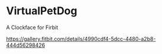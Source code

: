 # VirtualPetDog
A Clockface for Firbit

https://gallery.fitbit.com/details/4990cdf4-5dcc-4480-a2b8-444d56298426
